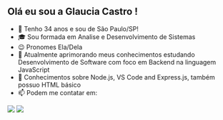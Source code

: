## Olá eu sou a Glaucia Castro !

- 👋 Tenho 34 anos e sou de São Paulo/SP!
- 🎓 Sou formada em Analise e Desenvolvimento de Sistemas
- 😉 Pronomes Ela/Dela
- 🌱 Atualmente aprimorando meus conhecimentos estudando Desenvolvimento de Software com foco em Backend na linguagem JavaScript
- 📝 Conhecimentos sobre Node.js, VS Code and Express.js, também possuo HTML básico
- 📫 Podem me contatar em: 
   
<div> 

  <a href = "mailto:contatorgalcastrossc@gmail.com"><img src="https://img.shields.io/badge/-Gmail-%23333?style=for-the-badge&logo=gmail&logoColor=white" target="_blank"></a>
  <a href="https://www.linkedin.com/in/glauciascastro/" target="_blank"><img src="https://img.shields.io/badge/-LinkedIn-%230077B5?style=for-the-badge&logo=linkedin&logoColor=white" target="_blank"></a> 
  
</div>

 ##
